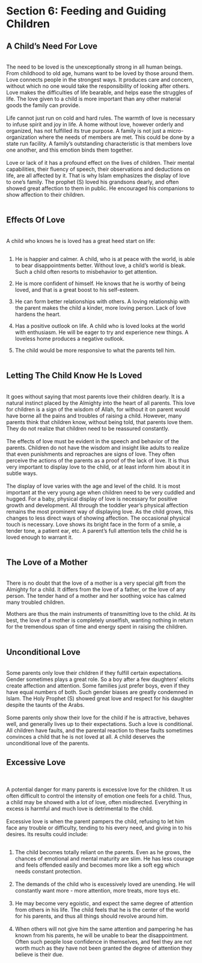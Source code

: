 Section 6: Feeding and Guiding Children
=======================================

A Child’s Need For Love
-----------------------

   
 The need to be loved is the unexceptionally strong in all human beings.
From childhood to old age, humans want to be loved by those around them.
Love connects people in the strongest ways. It produces care and
concern, without which no one would take the responsibility of looking
after others. Love makes the difficulties of life bearable, and helps
ease the struggles of life. The love given to a child is more important
than any other material goods the family can provide.  
    
 Life cannot just run on cold and hard rules. The warmth of love is
necessary to infuse spirit and joy in life. A home without love, however
orderly and organized, has not fulfilled its true purpose. A family is
not just a micro-organization where the needs of members are met. This
could be done by a state run facility. A family’s outstanding
characteristic is that members love one another, and this emotion binds
them together.  
    
 Love or lack of it has a profound effect on the lives of children.
Their mental capabilities, their fluency of speech, their observations
and deductions on life, are all affected by it. That is why Islam
emphasizes the display of love to one’s family. The prophet (S) loved
his grandsons dearly, and often showed great affection to them in
public. He encouraged his companions to show affection to their
children.  
  

Effects Of Love
---------------

   
 A child who knows he is loved has a great heed start on life:  
    
 1. He is happier and calmer. A child, who is at peace with the world,
is able to bear disappointments better. Without love, a child’s world is
bleak. Such a child often resorts to misbehavior to get attention.

2. He is more confident of himself. He knows that he is worthy of being
loved, and that is a great boost to his self-esteem.

3. He can form better relationships with others. A loving relationship
with the parent makes the child a kinder, more loving person. Lack of
love hardens the heart.

4. Has a positive outlook on life. A child who is loved looks at the
world with enthusiasm. He will be eager to try and experience new
things. A loveless home produces a negative outlook.

5. The child would be more responsive to what the parents tell him.  
  

Letting The Child Know He Is Loved
----------------------------------

   
 It goes without saying that most parents love their children dearly. It
is a natural instinct placed by the Almighty into the heart of all
parents. This love for children is a sign of the wisdom of Allah, for
without it on parent would have borne all the pains and troubles of
raising a child. However, many parents think that children know, without
being told, that parents love them. They do not realize that children
need to be reassured constantly.  
    
 The effects of love must be evident in the speech and behavior of the
parents. Children do not have the wisdom and insight like adults to
realize that even punishments and reproaches are signs of love. They
often perceive the actions of the parents as a proof of the lack of
love. It is thus very important to display love to the child, or at
least inform him about it in subtle ways.  
    
 The display of love varies with the age and level of the child. It is
most important at the very young age when children need to be very
cuddled and hugged. For a baby, physical display of love is necessary
for positive growth and development. All through the toddler year’s
physical affection remains the most prominent way of displaying love. As
the child grows, this changes to less direct ways of showing affection.
The occasional physical touch is necessary. Love shows its bright face
in the form of a smile, a tender tone, a patient ear, etc. A parent’s
full attention tells the child he is loved enough to warrant it.  
  

The Love of a Mother
--------------------

   
 There is no doubt that the love of a mother is a very special gift from
the Almighty for a child. It differs from the love of a father, or the
love of any person. The tender hand of a mother and her soothing voice
has calmed many troubled children.

Mothers are thus the main instruments of transmitting love to the child.
At its best, the love of a mother is completely unselfish, wanting
nothing in return for the tremendous span of time and energy spent in
raising the children.  
  

Unconditional Love
------------------

   
 Some parents only love their children if they fulfill certain
expectations. Gender sometimes plays a great role. So a boy after a few
daughters’ elicits create affection and attention. Some families just
prefer boys, even if they have equal numbers of both. Such gender biases
are greatly condemned in Islam. The Holy Prophet (S) showed great love
and respect for his daughter despite the taunts of the Arabs.  
    
 Some parents only show their love for the child if he is attractive,
behaves well, and generally lives up to their expectations. Such a love
is conditional. All children have faults, and the parental reaction to
these faults sometimes convinces a child that he is not loved at all. A
child deserves the unconditional love of the parents.

Excessive Love
--------------

   
    
 A potential danger for many parents is excessive love for the children.
It us often difficult to control the intensity of emotion one feels for
a child. Thus, a child may be showed with a lot of love, often
misdirected. Everything in excess is harmful and much love is
detrimental to the child.  
    
 Excessive love is when the parent pampers the child, refusing to let
him face any trouble or difficulty, tending to his every need, and
giving in to his desires. Its results could include:  
    
 1. The child becomes totally reliant on the parents. Even as he grows,
the chances of emotional and mental maturity are slim. He has less
courage and feels offended easily and becomes more like a soft egg which
needs constant protection.  
    
 2. The demands of the child who is excessively loved are unending. He
will constantly want more - more attention, more treats, more toys
etc.  
    
 3. He may become very egoistic, and expect the same degree of attention
from others in his life. The child feels that he is the center of the
world for his parents, and thus all things should revolve around him.  
    
 4. When others will not give him the same attention and pampering he
has known from his parents, he will be unable to bear the
disappointment. Often such people lose confidence in themselves, and
feel they are not worth much as they have not been granted the degree of
attention they believe is their due.  
  


